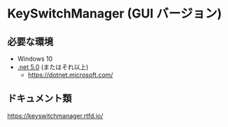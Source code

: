 # KeySwitchManager (GUI バージョン)



## 必要な環境

- Windows 10
- [.net 5.0](https://dotnet.microsoft.com/download) (またはそれ以上)
    - https://dotnet.microsoft.com/



## ドキュメント類

https://keyswitchmanager.rtfd.io/
